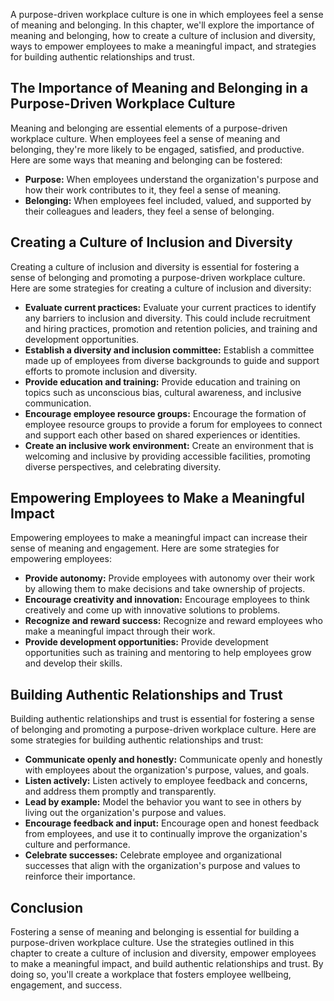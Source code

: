 
A purpose-driven workplace culture is one in which employees feel a sense of meaning and belonging. In this chapter, we'll explore the importance of meaning and belonging, how to create a culture of inclusion and diversity, ways to empower employees to make a meaningful impact, and strategies for building authentic relationships and trust.

The Importance of Meaning and Belonging in a Purpose-Driven Workplace Culture
-----------------------------------------------------------------------------

Meaning and belonging are essential elements of a purpose-driven workplace culture. When employees feel a sense of meaning and belonging, they're more likely to be engaged, satisfied, and productive. Here are some ways that meaning and belonging can be fostered:

* **Purpose:** When employees understand the organization's purpose and how their work contributes to it, they feel a sense of meaning.
* **Belonging:** When employees feel included, valued, and supported by their colleagues and leaders, they feel a sense of belonging.

Creating a Culture of Inclusion and Diversity
---------------------------------------------

Creating a culture of inclusion and diversity is essential for fostering a sense of belonging and promoting a purpose-driven workplace culture. Here are some strategies for creating a culture of inclusion and diversity:

* **Evaluate current practices:** Evaluate your current practices to identify any barriers to inclusion and diversity. This could include recruitment and hiring practices, promotion and retention policies, and training and development opportunities.
* **Establish a diversity and inclusion committee:** Establish a committee made up of employees from diverse backgrounds to guide and support efforts to promote inclusion and diversity.
* **Provide education and training:** Provide education and training on topics such as unconscious bias, cultural awareness, and inclusive communication.
* **Encourage employee resource groups:** Encourage the formation of employee resource groups to provide a forum for employees to connect and support each other based on shared experiences or identities.
* **Create an inclusive work environment:** Create an environment that is welcoming and inclusive by providing accessible facilities, promoting diverse perspectives, and celebrating diversity.

Empowering Employees to Make a Meaningful Impact
------------------------------------------------

Empowering employees to make a meaningful impact can increase their sense of meaning and engagement. Here are some strategies for empowering employees:

* **Provide autonomy:** Provide employees with autonomy over their work by allowing them to make decisions and take ownership of projects.
* **Encourage creativity and innovation:** Encourage employees to think creatively and come up with innovative solutions to problems.
* **Recognize and reward success:** Recognize and reward employees who make a meaningful impact through their work.
* **Provide development opportunities:** Provide development opportunities such as training and mentoring to help employees grow and develop their skills.

Building Authentic Relationships and Trust
------------------------------------------

Building authentic relationships and trust is essential for fostering a sense of belonging and promoting a purpose-driven workplace culture. Here are some strategies for building authentic relationships and trust:

* **Communicate openly and honestly:** Communicate openly and honestly with employees about the organization's purpose, values, and goals.
* **Listen actively:** Listen actively to employee feedback and concerns, and address them promptly and transparently.
* **Lead by example:** Model the behavior you want to see in others by living out the organization's purpose and values.
* **Encourage feedback and input:** Encourage open and honest feedback from employees, and use it to continually improve the organization's culture and performance.
* **Celebrate successes:** Celebrate employee and organizational successes that align with the organization's purpose and values to reinforce their importance.

Conclusion
----------

Fostering a sense of meaning and belonging is essential for building a purpose-driven workplace culture. Use the strategies outlined in this chapter to create a culture of inclusion and diversity, empower employees to make a meaningful impact, and build authentic relationships and trust. By doing so, you'll create a workplace that fosters employee wellbeing, engagement, and success.
